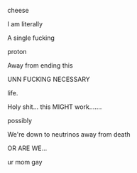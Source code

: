 cheese

I am literally

A single fucking

proton

Away from ending this

UNN
FUCKING
NECESSARY

life.

Holy shit... this MIGHT work.......

possibly

We're down to neutrinos away from death

OR ARE WE...

ur mom gay